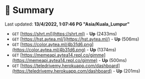 # 📖 Summary
Last updated: **13/4/2022, 1:07:46 PG "Asia/Kuala_Lumpur"**

- `GET` [https://shrt.ml](https://shrt.ml) - **Up** (2433ms)
- `GET` [https://hst.aytea.ml/](https://hst.aytea.ml/) - **Up** (506ms)
- `GET` [https://color.aytea.ml/4b31d6.png](https://color.aytea.ml/4b31d6.png) - **Up** (1374ms)
- `GET` [https://memeapi.aytea14.repl.co/gimme](https://memeapi.aytea14.repl.co/gimme) - **Up** (500ms)
- `GET` [https://teledrivemy.herokuapp.com/dashboard](https://teledrivemy.herokuapp.com/dashboard) - **Up** (201ms)
